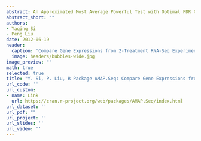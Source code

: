 ```yaml
---
abstract: An Approximated Most Average Powerful Test with Optimal FDR Control with Application to RNA-seq Data.
abstract_short: ""
authors:
- Yaqing Si
- Peng Liu
date: 2012-06-19
header:
  caption: 'Compare Gene Expressions from 2-Treatment RNA-Seq Experiments'
  image: headers/bubbles-wide.jpg
image_preview: ""
math: true
selected: true
title: "Y. Si, P. Liu, R Package AMAP.Seq: Compare Gene Expressions from 2-Treatment RNA-Seq Experiments"
url_code: ''
url_custom:
- name: Link
  url: https://cran.r-project.org/web/packages/AMAP.Seq/index.html
url_dataset: ''
url_pdf: ""
url_project: ''
url_slides: ''
url_video: ''
---
```


